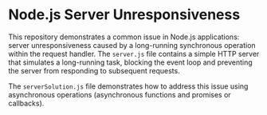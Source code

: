# Node.js Server Unresponsiveness

This repository demonstrates a common issue in Node.js applications: server unresponsiveness caused by a long-running synchronous operation within the request handler.  The `server.js` file contains a simple HTTP server that simulates a long-running task, blocking the event loop and preventing the server from responding to subsequent requests.

The `serverSolution.js` file demonstrates how to address this issue using asynchronous operations (asynchronous functions and promises or callbacks).